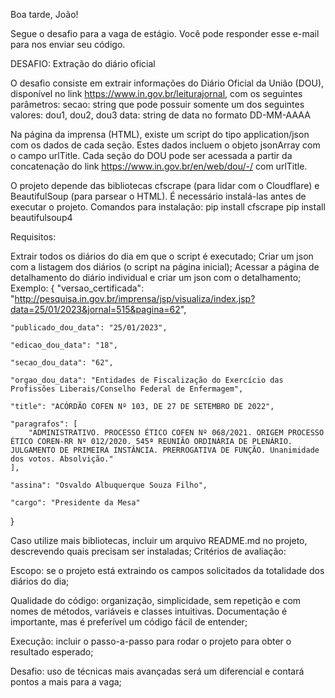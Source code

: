 Boa tarde, João!

Segue o desafio para a vaga de estágio.
Você pode responder esse e-mail para nos enviar seu código.

DESAFIO: Extração do diário oficial

O desafio consiste em extrair informações do Diário Oficial da União (DOU), disponível no link https://www.in.gov.br/leiturajornal, com os seguintes parâmetros:
secao: string que pode possuir somente um dos seguintes valores: dou1, dou2, dou3
data: string de data no formato DD-MM-AAAA

Na página da imprensa (HTML), existe um script do tipo application/json com os dados de cada seção. Estes dados incluem o objeto jsonArray com o campo urlTitle. Cada seção do DOU pode ser acessada a partir da concatenação do link https://www.in.gov.br/en/web/dou/-/ com urlTitle.

O projeto depende das bibliotecas cfscrape (para lidar com o Cloudflare) e BeautifulSoup (para parsear o HTML). É necessário instalá-las antes de executar o projeto.
Comandos para instalação:
pip install cfscrape
pip install beautifulsoup4

Requisitos:

Extrair todos os diários do dia em que o script é executado;
Criar um json com a listagem dos diários (o script na página inicial);
Acessar a página de detalhamento do diário individual e criar um json com o detalhamento;
Exemplo:
{
    "versao_certificada": "http://pesquisa.in.gov.br/imprensa/jsp/visualiza/index.jsp?data=25/01/2023&jornal=515&pagina=62",
    
    "publicado_dou_data": "25/01/2023",
    
    "edicao_dou_data": "18",
    
    "secao_dou_data": "62",
    
    "orgao_dou_data": "Entidades de Fiscalização do Exercício das Profissões Liberais/Conselho Federal de Enfermagem",
    
    "title": "ACÓRDÃO COFEN Nº 103, DE 27 DE SETEMBRO DE 2022",
    
    "paragrafos": [
        "ADMINISTRATIVO. PROCESSO ÉTICO COFEN Nº 068/2021. ORIGEM PROCESSO ÉTICO COREN-RR Nº 012/2020. 545ª REUNIÃO ORDINÁRIA DE PLENÁRIO. JULGAMENTO DE PRIMEIRA INSTÂNCIA. PRERROGATIVA DE FUNÇÃO. Unanimidade dos votos. Absolvição."
    ],
    
    "assina": "Osvaldo Albuquerque Souza Filho",
    
    "cargo": "Presidente da Mesa"
}

Caso utilize mais bibliotecas, incluir um arquivo README.md no projeto, descrevendo quais precisam ser instaladas;
Critérios de avaliação:

Escopo: se o projeto está extraindo os campos solicitados da totalidade dos diários do dia;

Qualidade do código: organização, simplicidade, sem repetição e com nomes de métodos, variáveis e classes intuitivas. Documentação é importante, mas é preferível um código fácil de entender;

Execução: incluir o passo-a-passo para rodar o projeto para obter o resultado esperado;

Desafio: uso de técnicas mais avançadas será um diferencial e contará pontos a mais para a vaga;
